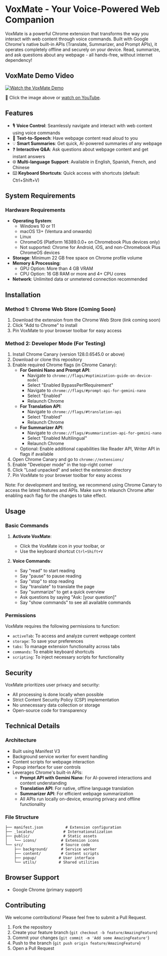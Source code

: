 # VoxMate - Your Voice-Powered Web Companion

VoxMate is a powerful Chrome extension that transforms the way you interact with web content through voice commands. Built with Google Chrome's native built-in APIs (Translate, Summarizer, and Prompt APIs), it operates completely offline and securely on your device. Read, summarize, and ask questions about any webpage - all hands-free, without internet dependency!

## VoxMate Demo Video

[![Watch the VoxMate Demo](https://img.youtube.com/vi/0xKo47nco4s/maxresdefault.jpg)](https://www.youtube.com/watch?v=0xKo47nco4s)

🎥 Click the image above or [watch on YouTube](https://www.youtube.com/watch?v=0xKo47nco4s).

## Features

- 🎙️ **Voice Control**: Seamlessly navigate and interact with web content using voice commands
- 📖 **Text-to-Speech**: Have webpage content read aloud to you
- 💡 **Smart Summaries**: Get quick, AI-powered summaries of any webpage
- ❓ **Interactive Q&A**: Ask questions about webpage content and get instant answers
- 🌐 **Multi-language Support**: Available in English, Spanish, French, and Chinese
- ⌨️ **Keyboard Shortcuts**: Quick access with shortcuts (default: Ctrl+Shift+V)

## System Requirements

### Hardware Requirements
- **Operating System**: 
  - Windows 10 or 11
  - macOS 13+ (Ventura and onwards)
  - Linux
  - ChromeOS (Platform 16389.0.0+ on Chromebook Plus devices only)
  - Not supported: Chrome for Android, iOS, and non-Chromebook Plus ChromeOS devices
- **Storage**: Minimum 22 GB free space on Chrome profile volume
- **Memory & Processing**:
  - GPU Option: More than 4 GB VRAM
  - CPU Option: 16 GB RAM or more and 4+ CPU cores
- **Network**: Unlimited data or unmetered connection recommended

## Installation

### Method 1: Chrome Web Store (Coming Soon)
1. Download the extension from the Chrome Web Store (link coming soon)
2. Click "Add to Chrome" to install
3. Pin VoxMate to your browser toolbar for easy access

### Method 2: Developer Mode (For Testing)
1. Install Chrome Canary (version 128.0.6545.0 or above)
2. Download or clone this repository
3. Enable required Chrome flags (in Chrome Canary):
   - **For Gemini Nano and Prompt API**:
     - Navigate to `chrome://flags/#optimization-guide-on-device-model`
     - Select "Enabled BypassPerfRequirement"
     - Navigate to `chrome://flags/#prompt-api-for-gemini-nano`
     - Select "Enabled"
     - Relaunch Chrome
   - **For Translation API**:
     - Navigate to `chrome://flags/#translation-api`
     - Select "Enabled"
     - Relaunch Chrome
   - **For Summarizer API**:
     - Navigate to `chrome://flags/#summarization-api-for-gemini-nano`
     - Select "Enabled Multilingual"
     - Relaunch Chrome
   - Optional: Enable additional capabilities like Reader API, Writer API in flags if available
4. Open Chrome Canary and go to `chrome://extensions/`
5. Enable "Developer mode" in the top-right corner
6. Click "Load unpacked" and select the extension directory
7. Pin VoxMate to your browser toolbar for easy access

Note: For development and testing, we recommend using Chrome Canary to access the latest features and APIs. Make sure to relaunch Chrome after enabling each flag for the changes to take effect.

## Usage

### Basic Commands

1. **Activate VoxMate**: 
   - Click the VoxMate icon in your toolbar, or
   - Use the keyboard shortcut `Ctrl+Shift+V`

2. **Voice Commands**:
   - Say "read" to start reading
   - Say "pause" to pause reading
   - Say "stop" to stop reading
   - Say "translate" to translate the page
   - Say "summarize" to get a quick overview
   - Ask questions by saying "Ask: [your question]"
   - Say "show commands" to see all available commands

### Permissions

VoxMate requires the following permissions to function:
- `activeTab`: To access and analyze current webpage content
- `storage`: To save your preferences
- `tabs`: To manage extension functionality across tabs
- `commands`: To enable keyboard shortcuts
- `scripting`: To inject necessary scripts for functionality

## Security

VoxMate prioritizes user privacy and security:
- All processing is done locally when possible
- Strict Content Security Policy (CSP) implementation
- No unnecessary data collection or storage
- Open-source code for transparency

## Technical Details

### Architecture
- Built using Manifest V3
- Background service worker for event handling
- Content scripts for webpage interaction
- Popup interface for user controls
- Leverages Chrome's built-in APIs:
  - **Prompt API with Gemini Nano**: For AI-powered interactions and content understanding
  - **Translation API**: For native, offline language translation
  - **Summarizer API**: For efficient webpage summarization
  - All APIs run locally on-device, ensuring privacy and offline functionality

### File Structure
```
├── manifest.json          # Extension configuration
├── _locales/             # Internationalization
├── public/               # Static assets
│   └── icons/           # Extension icons
└── src/                 # Source code
    ├── background/      # Service worker
    ├── content/         # Content scripts
    ├── popup/          # User interface
    └── utils/          # Shared utilities
```

## Browser Support

- Google Chrome (primary support)

## Contributing

We welcome contributions! Please feel free to submit a Pull Request.

1. Fork the repository
2. Create your feature branch (`git checkout -b feature/AmazingFeature`)
3. Commit your changes (`git commit -m 'Add some AmazingFeature'`)
4. Push to the branch (`git push origin feature/AmazingFeature`)
5. Open a Pull Request
